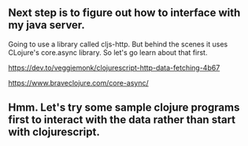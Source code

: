 Next step is to figure out how to interface with my java server.
-
Going to use a library called cljs-http. But behind the scenes it uses CLojure's core.async library. So let's go learn about that first.

https://dev.to/veggiemonk/clojurescript-http-data-fetching-4b67

https://www.braveclojure.com/core-async/

Hmm. Let's try some sample clojure programs first to interact with the data rather than start with clojurescript.
-


